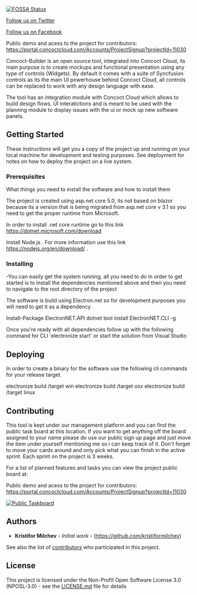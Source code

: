 
[![FOSSA Status](https://app.fossa.io/api/projects/git%2Bgithub.com%2FKristiforMilchev%2FRokonoControl.svg?type=shield)](https://app.fossa.io/projects/git%2Bgithub.com%2FKristiforMilchev%2FRokonoControl?ref=badge_shield)

<link href="social-media-buttons.min.css" rel="stylesheet">

<a href="https://twitter.com/RokonoC" class="ss-btn-twitter">Follow us on Twitter</a>

<a href="https://www.facebook.com/Rokono-Control-107429234338967" class="ss-btn-twitter">Follow us on Facebook</a>

Public demo and acess to the project for contributors:
https://portal.concoctcloud.com/Accounts/ProjectSignup?projectId=11030

Concoct-Builder is an open source tool, integrated into Concoct Cloud, its main purpose is to create mockups and functional presentation using any type of controls (Widgets). By default it comes with a suite of Syncfusion controls as its the main UI powerhouse behind Concoct Cloud, all controls can be replaced to work with any design language with ease.

The tool has an integration module with Concoct Cloud which allows to build design flows, UI interatictions and is meant to be used with the planning module to display issues with the ui or mock up new software panels.
## Getting Started

These instructions will get you a copy of the project up and running on your local machine for development and testing purposes. See deployment for notes on how to deploy the project on a live system.

### Prerequisites

What things you need to install the software and how to install them

The project is created using asp.net core 5.0, its not based on blazor because its a version that is being migrated from asp.net core v 3.1 so you need to get the proper runtime from Microsoft.
  
In order to install .net core runtime go to this link https://dotnet.microsoft.com/download 

Install Node.js . For more information use this link https://nodejs.org/en/download/ .

### Installing
 
 -You can easily get the system running, all you need to do in order to get started is to install the dependencies mentioned above and then you need to navigate to the root directory of the project
 
 The software is build using Electron.net so for development purposes you will need to get it as a dependency

 Install-Package ElectronNET.API
 dotnet tool install ElectronNET.CLI -g

 Once you're ready with all dependencies follow up with the following command for CLI 'electronize start' or start the solution from Visual Studio

## Deploying

In order to create a binary for the software use the following cli commands for your release target.

electronize build /target win
electronize build /target osx
electronize build /target linux

## Contributing

This tool is kept under our management platform and you can find the public task board at this location. If you want to get anything off the board assigned to your name please do use our public sign up page and just move the item under yourself mentioning me so i can keep track of it. Don't forget to move your cards around and only pick what you can finish in the active sprint. Each sprint on the project is 3 weeks.


For a list of planned features and tasks you can view the project public board at:

Public demo and acess to the project for contributors:
https://portal.concoctcloud.com/Accounts/ProjectSignup?projectId=11030


 [![Public Taskboard](https://portal.concoctcloud.com/IMG/LatestBoard.PNG)](https://portal.concoctcloud.com/Boards/PublicBoard?projectId=11030&iteration=9038&person=0)

## Authors

* **Kristifor Milchev** - *Initial work* - (https://github.com/kristiformilchev)

See also the  list of [contributors](https://github.com/dwarf-industries/concoct-cloud/blob/master/CODE_OF_CONDUCT.md) who participated in this project.

## License

This project is licensed under the Non-Profit Open Software License 3.0 (NPOSL-3.0) - see the [LICENSE.md](https://github.com/dwarf-industries/concoct-builder/blob/master/License.md) file for details



 